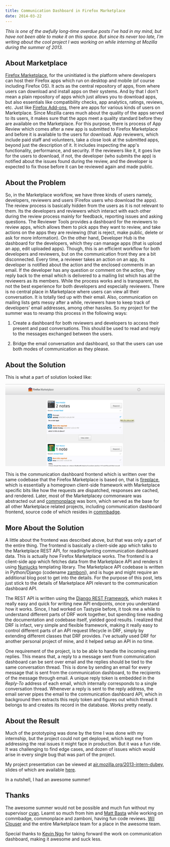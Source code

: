 ```yaml
---
title: Communication Dashboard in Firefox Marketplace
date: 2014-03-22
---
```


*This is one of the awfully long-time overdue posts I've had in my mind, but have not been able to make it on this space. But since its never too late, I'm writing about the cool project I was working on while interning at Mozilla during the summer of 2013.*

## About Marketplace

[Firefox Marketplace](https://marketplace.firefox.com), for the uninitiated is the platform where developers can host their Firefox apps which run on desktop and mobile (of course including Firefox OS). It acts as the central repository of apps, from where users can download and install apps on their systems. And by that I don't mean a plain repository of apps which just allows you to download apps, but also essentials like compatibility checks, app analytics, ratings, reviews, etc. Just like [Firefox Add-ons](https://addons.mozilla.org), there are apps for various kinds of users on Marketplace. Since Mozilla cares much about the quality of the apps served to its users, it makes sure that the apps meet a quality standard before they are available on the Marketplace. For this purpose, there is process of App Review which comes after a new app is submitted to Firefox Marketplace and before it is available to the users for download. App reviewers, which include paid staff and volunteers, take a close look at the submitted apps, beyond just the description of it. It includes inspecting the app's functionality, performance, and security. If the reviewers like it, it goes live for the users to download, if not, the developer (who submits the app) is notified about the issues found during the review, and the developer is expected to fix those before it can be reviewed again and made public.

## About the Problem

So, in the Marketplace workflow, we have three kinds of users namely, developers, reviewers and users (Firefox users who download the apps). The review process is basically hidden from the users as it is not relevant to them. Its the developers and reviewers which interact with each other during the review process mainly for feedback, reporting issues and asking questions. The Reviewer Tools provides a dashboard for the reviewers to review apps, which allows them to pick apps they want to review, and take actions on the apps they are reviewing (that is reject, make public, delete or ask for more information). On the other hand, Developer Hub is the dashboard for the developers, which they can manage apps (that is upload an app, edit uploaded apps). Though, this is an efficient workflow for both developers and reviewers, but on the communication front they are a bit disconnected. Every time, a reviewer takes an action on an app, its developer is notified about the action and the enclosed comments in an email. If the developer has any question or comment on the action, they reply back to the email which is delivered to a mailing list which has all the reviewers as its members. While the process works and is transparent, its not the best experience for both developers and especially reviewers. There is no central place in Marketplace where users can view all their conversation. It is totally tied up with their email. Also, communication on mailing lists gets messy after a while, reviewers have to keep track of developers' email addresses, among other hassles. So my project for the summer was to revamp this process in the following ways:

1. Create a dashboard for both reviewers and developers to access their present and past conversations. This should be used to read and reply to the messages exchanged between the users.

2. Bridge the email conversation and dashboard, so that the users can use both modes of communication as they please.

## About the Solution

This is what a part of solution looked like:

![Dashboard Screenshot](./commbadgescreen.png)

This is the communication dashboard frontend which is written over the same codebase that the Firefox Marketplace is based on, that is [fireplace](https://github.com/mozilla/fireplace), which is essentially a homegrown client-side framework with Marketplace specific bits like how the requests are dispatched, responses are cached, and rendered. Later, most of the Marketplacey commonware was abstracted out and [commonplace](https://github.com/mozilla/commonplace) was born, which served as the base for all other Marketplace related projects, including communication dashboard frontend, source code of which resides in [commbadge](https://github.com/mozilla/commbadge).

## More About the Solution

A little about the frontend was described above, but that was only a part of the entire thing. The frontend is basically a client-side app which talks to the Marketplace REST API, for reading/writing communication dashboard data. This is actually how Firefox Marketplace works. The frontend is a client-side app which fetches data from the Marketplace API and renders it using [Nunjucks](http://jlongster.github.io/nunjucks) templating library. The Marketplace API codebase is written in Python/Django (codename [zamboni](https://github.com/mozilla/zamboni)), and is huge and might require an additional blog post to get into the details. For the purpose of this post, lets just stick to the details of Marketplace API relevant to the communication dashboard API.

The REST API is written using the [Django REST Framework](http://django-rest-framework.org), which makes it really easy and quick for writing new API endpoints, once you understand how it works. Since, I had worked on Tastypie before, it took me a while to understand different parts of DRF work together, but spending time reading the documentation and codebase itself, yielded good results. I realized that DRF is infact, very simple and flexible framework, making it really easy to control different parts of an API request lifecycle in DRF, simply by extending different classes that DRF provides. I've actually used DRF for another personal project of mine, and it helped setup an API in no time.

One requirement of the project, is to be able to handle the incoming email replies. This means that, a reply to a message sent from communication dashboard can be sent over email and the replies should be tied to the same conversation thread. This is done by sending an email for every message that is sent from the communication dashboard, to the recipients of the message through email. A unique reply token is embedded in the *Reply-To* address of each email, which internally corresponds to a single conversation thread. Whenever a reply is sent to the reply address, the email server pipes the email to the communication dashboard API, which in background then extracts this reply token and figures out which thread it belongs to and creates its record in the database. Works pretty neatly.

## About the Result

Much of the prototyping was done by the time I was done with my internship, but the project could not get deployed, which kept me from addressing the real issues it might face in production. But it was a fun ride. It was challenging to find edge cases, and dozen of issues which would arise in every single bug that was part of the project.

My project presentation can be viewed at [air.mozilla.org/2013-intern-dubey](https://air.mozilla.org/2013-intern-dubey), slides of which are available [here](http://slid.es/ashishdubey/internpresentation13).

In a nutshell, I had an awesome summer!

## Thanks

The awesome summer would not be possible and much fun without my supervisor [cvan](https://twitter.com/cvanw). Learnt so much from him and [Matt Basta](https://twitter.com/mattbasta) while working on commbadge, commonplace and zamboni, having fun code reviews. [Wil Clouser](https://twitter.com/clouserw) and the entire Marketplace team for a place in the awesome team.

Special thanks to [Kevin Ngo](http://ngokevin.com) for taking forward the work on communication dashboard, making it awesome and suck less.

